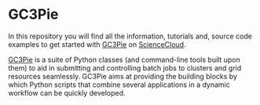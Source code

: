 # GC3Pie

In this repository you will find all the information, tutorials and, source code examples to get started with [GC3Pie](https://github.com/uzh/gc3pie) on [ScienceCloud](https://github.com/bascomptelab/sciencecloud).

[GC3Pie](https://github.com/uzh/gc3pie) is a suite of Python classes (and command-line tools built upon them) to aid in submitting and controlling batch jobs to clusters and grid resources seamlessly. GC3Pie aims at providing the building blocks by which Python scripts that combine several applications in a dynamic workflow can be quickly developed.
